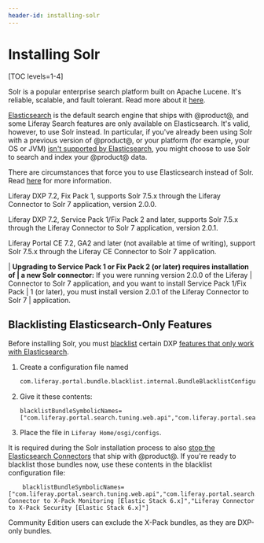 ```yaml
---
header-id: installing-solr
---
```


# Installing Solr

[TOC levels=1-4]

Solr is a popular enterprise search platform built on Apache Lucene. It's
reliable, scalable, and fault tolerant. Read more about it
[here](http://lucene.apache.org/solr/).

[Elasticsearch](/docs/7-2/deploy/-/knowledge_base/d/configuring-the-liferay-elasticsearch-connector)
is the default search engine that ships with @product@, and some Liferay Search
features are only available on Elasticsearch. It's valid, however, to use Solr
instead. In particular, if you've already been using Solr with a previous
version of @product@, or your platform (for example, your OS or JVM) 
[isn't supported by Elasticsearch](https://www.elastic.co/support/matrix), you might
choose to use Solr to search and index your @product@ data.

There are circumstances that force you to use Elasticsearch instead of Solr.
Read
[here](/docs/7-2/deploy/-/knowledge_base/d/installing-a-search-engine#choosing-a-search-engine)
for more information.

Liferay DXP 7.2, Fix Pack 1, supports Solr 7.5.x through the Liferay
Connector to Solr 7 application, version 2.0.0.

Liferay DXP 7.2, Service Pack 1/Fix Pack 2 and later, supports Solr 7.5.x
through the Liferay Connector to Solr 7 application, version 2.0.1.

Liferay Portal CE 7.2, GA2 and later (not available at time of writing), support
Solr 7.5.x through the Liferay CE Connector to Solr 7 application.

| **Upgrading to Service Pack 1 or Fix Pack 2 (or later) requires installation of
| a new Solr connector:** If you were running version 2.0.0 of the Liferay
| Connector to Solr 7 application, and you want to install Service Pack 1/Fix Pack
| 1 (or later), you must install version 2.0.1 of the Liferay Connector to Solr 7
| application.

## Blacklisting Elasticsearch-Only Features

Before installing Solr, you must 
[blacklist](/docs/7-2/user/-/knowledge_base/u/blacklisting-osgi-bundles-and-components) 
certain DXP 
[features that only work with Elasticsearch](/docs/7-2/deploy/-/knowledge_base/d/installing-a-search-engine#choosing-a-search-engine). 

1.  Create a configuration file named

    ```sh
    com.liferay.portal.bundle.blacklist.internal.BundleBlacklistConfiguration.config
    ```

2.  Give it these contents:

    ```properties
    blacklistBundleSymbolicNames=["com.liferay.portal.search.tuning.web.api","com.liferay.portal.search.tuning.web","com.liferay.portal.search.tuning.synonyms.web","com.liferay.portal.search.tuning.rankings.web"]
    ```

3. Place the file in `Liferay Home/osgi/configs`. 

It is required during the Solr installation process to also 
[stop the Elasticsearch Connectors](https://portal.liferay.dev/docs/7-2/deploy/-/knowledge_base/d/installing-solr-basic-installation#stopping-the-elasticsearch-connector) 
that ship with @product@. If you're ready to blacklist those bundles now, use
these contents in the blacklist configuration file:

```properties
    blacklistBundleSymbolicNames=["com.liferay.portal.search.tuning.web.api","com.liferay.portal.search.tuning.web","com.liferay.portal.search.tuning.synonyms.web","com.liferay.portal.search.tuning.rankings.web","com.liferay.portal.search.elasticsearch6.api","com.liferay.portal.search.elasticsearch6.impl","Liferay Connector to X-Pack Monitoring [Elastic Stack 6.x]","Liferay Connector to X-Pack Security [Elastic Stack 6.x]"]
```

Community Edition users can exclude the X-Pack bundles, as they are DXP-only
bundles.
